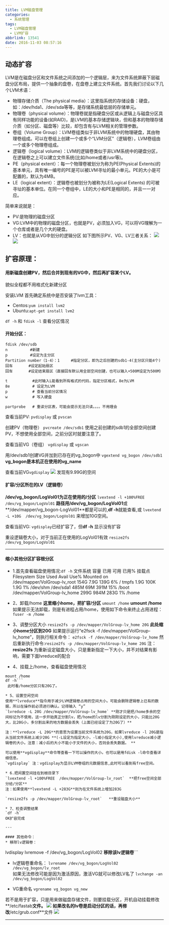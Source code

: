 ```yaml
---
title: LVM磁盘管理
categories:
  - 系统管理
tags:
  - LVM磁盘管理
  - LVM扩容
abbrlink: 13541
date: 2016-11-03 08:57:16
---
```


## 动态扩容
LVM是在磁盘分区和文件系统之间添加的一个逻辑层，来为文件系统屏蔽下层磁盘分区布局，提供一个抽象的盘卷，在盘卷上建立文件系统。首先我们讨论以下几个LVM术语：

* 物理存储介质（The physical media）：这里指系统的存储设备：硬盘，如：/dev/hda1、/dev/sda等等，是存储系统最低层的存储单元。
* 物理卷（physical volume）：物理卷就是指硬盘分区或从逻辑上与磁盘分区具有同样功能的设备(如RAID)，是LVM的基本存储逻辑块，但和基本的物理存储介质（如分区、磁盘等）比较，却包含有与LVM相关的管理参数。
* 卷组（Volume Group）：LVM卷组类似于非LVM系统中的物理硬盘，其由物理卷组成。可以在卷组上创建一个或多个“LVM分区”（逻辑卷），LVM卷组由一个或多个物理卷组成。
* 逻辑卷（logical volume）：LVM的逻辑卷类似于非LVM系统中的硬盘分区，在逻辑卷之上可以建立文件系统(比如/home或者/usr等)。
* PE（physical extent）：每一个物理卷被划分为称为PE(Physical Extents)的基本单元，具有唯一编号的PE是可以被LVM寻址的最小单元。PE的大小是可配置的，默认为4MB。
* LE（logical extent）：逻辑卷也被划分为被称为LE(Logical Extents) 的可被寻址的基本单位。在同一个卷组中，LE的大小和PE是相同的，并且一一对应。

简单来说就是：

* PV:是物理的磁盘分区
* VG:LVM中的物理的磁盘分区，也就是PV，必须加入VG，可以将VG理解为一个仓库或者是几个大的硬盘。
* LV：也就是从VG中划分的逻辑分区
如下图所示PV、VG、LV三者关系：
![](http://ofyfogrgx.bkt.clouddn.com/LVM%E7%A3%81%E7%9B%98%E7%AE%A1%E7%90%86001.png)
![](http://ofyfogrgx.bkt.clouddn.com/LVM%E7%A3%81%E7%9B%98%E7%AE%A1%E7%90%86002.png)


## 扩容原理：
#### 用新磁盘创建PV，然后合并到现有的VG中，然后再扩容某个LV。
貌似全程都不用格式化新建分区

安装LVM
首先确定系统中是否安装了lvm工具：

* Centos:`yum install lvm2`              
* Ubuntu:`apt-get install lvm2`

`df -h` 和 `fdisk -l`  查看分区情况
#### 开始分区：
```
fdisk /dev/sdb
n          #新建
p          #设定为主分区
Partition number（1-4）：1     #指定分区，即为之后创建的sdb1-4(主分区只能4个)
回车       #设定起始扇区
回车       #设定结束扇区（直接回车默认用全部空间创建，也可以输入+500M设定为500M）

t           #此时输入L能看到所有格式的代码，指定分区格式，8e为LVM
8e          # 设定为LVM
p           # 查看当前分区情况
w           # 写入硬盘

partprobe   # 重读分区表，可能会提示无法只读。。。。不用理会
```
查看当前PV:
`pvdisplay` 或 `pvscan`

创建PV（物理卷）
`pvcreate /dev/sdb1`  使用之前创建的sdb1的全部空间创建PV，不想使用全部空间，之前分区时就要注意了。

查看当前VG（卷组）
`vgdisplay` 或 `vgscan`

用/dev/sdb1创建VG并加到已存在的vg_bogon中
`vgextend vg_bogon /dev/sdb1`  **vg_bogon是本机正在使用的vg_name**

查看当前VG`vgdisplay`
![](http://ofyfogrgx.bkt.clouddn.com/LVM%E7%A3%81%E7%9B%98%E7%AE%A1%E7%90%86003.png)
发现有9.99G的空间

#### 扩容/分区所在的LV（逻辑卷）
**/dev/vg_bogon/LogVol01为正在使用的/分区**
`lvextend -l +100%FREE /dev/vg_bogon/LogVol01`   **路径用/dev/vg_bogon/LogVol01**或**/dev/mapper/vg_bogon-LogVol01**都是可以的,**df -h**就能查看,或 `lvextend -L +10G  /dev/vg_bogon/LogVol01`   来增加10G空间。

查看当前VG:
`vgdisplay`已经扩容了，但**df -h** 显示没有扩容

重设逻辑卷大小，对于当前正在使用的LogVol01有效
`resize2fs /dev/vg_bogon/LogVol01`

---

#### 缩小其他分区扩容根分区
* 1.首先查看磁盘使用情况:`df -h`
文件系统 容量  已用 可用  已用% 挂载点
Filesystem              Size  Used Avail Use% Mounted on  
/dev/mapper/VolGroup-lv_root 154G  7.9G  139G   6% /
tmpfs                  1.9G  100K  1.9G   1% /dev/shm
/dev/sda1              485M   69M  391M  15% /boot
/dev/mapper/VolGroup-lv_home 299G  984M  283G   1% /home

* 2、卸载/home **这里缩小home，把扩容/分区**
`umount /home`
**umount /home** 如果提示无法卸载，则是有进程占用/home，使用如下命令来终止占用进程：`fuser -m /home`

* 3、调整分区大小
`resize2fs -p /dev/mapper/VolGroup-lv_home 20G`  **此处缩小home分区到20G**
如果提示运行“e2fsck -f /dev/mapper/VolGroup-lv_home”，则执行相关命令： 
`e2fsck -f /dev/mapper/VolGroup-lv_home` 
然后重新执行命令:`resize2fs -p /dev/mapper/VolGroup-lv_home 20G`
注：**resize2fs** 为重新设定磁盘大小，只是重新指定一下大小，并不对结果有影响，需要下面lvreduce的配合
* 4、挂载上/home，查看磁盘使用情况
```
mount /home
df -h```
 此时看/home分区只有20G了。

* 5、设置空闲空间
使用**lvreduce**指令用于减少LVM逻辑卷占用的空间大小。可能会删除逻辑卷上已有的数据，所以在操作前必须进行确认。记得输入 “y”
`lvreduce -L 20G /dev/mapper/VolGroup-lv_home` **刚才只是把/home多余的空间标记为不使用，这一步开始真正分割lv，把/home的lv分割为刚刚设定的大小，只能比20G大，比20G小，多分割出来的地方数据会丢失（上面已经设定了为20G了）**

注：**lvreduce -L 20G**的意思为设置当前文件系统为20G，如果lvreduce -l 20G是指从当前文件系统上减少20G **(-L设定为指定大小，-l减小指定大小),使用lvreduce减小逻辑卷的大小。注意：减小后的大小不能小于文件的大小，否则会丢失数据。 **
 
可以使用**vgdisplay**命令等查看一下可以操作的大小。也可以是用fdisk -l命令查看详细信息。
`vgdisplay` 注：vgdisplay为显示LVM卷组的元数据信息,此时可以看到有free空间。

* 6.把闲置空间挂在到根目录下
`lvextend -l +100%FREE  /dev/mapper/VolGroup-lv_root`  **把free空间全部分给/分区**
注：如果使用**lvextend -L +283G**则为在文件系统上增加283G

`resize2fs -p /dev/mapper/VolGroup-lv_root`   **重设磁盘大小**

* 7、检查调整结果
`df -h`
OK扩容完成

---

#### 其他命令：
* 移除lv逻辑卷：
```
lvdisplay
lvremove -f /dev/vg_bogon/LogVol02  **移除该lv逻辑卷**```

* lv逻辑卷重命名：
`lvrename /dev/vg_bogon/LogVol02 /dev/vg_bogon/lv_root  `  
如果无法修改可能是因为激活原因，激活VG就可以修改LV名了
`lvchange -an /dev/vg_bogon/LogVol02`

* VG重命名
`vgrename vg_bogon vg_new `


若不是用于扩容，只是用来做磁盘存储文件，则要挂载分区，开机自动挂载修改**/etc/fastab**文件。
![](http://ofyfogrgx.bkt.clouddn.com/LVM%E7%A3%81%E7%9B%98%E7%AE%A1%E7%90%86004.png)
如果改名的lv卷是启动分区的话，再修改**/etc/grub.conf**文件
![](http://ofyfogrgx.bkt.clouddn.com/LVM%E7%A3%81%E7%9B%98%E7%AE%A1%E7%90%86005.png)
   


---
